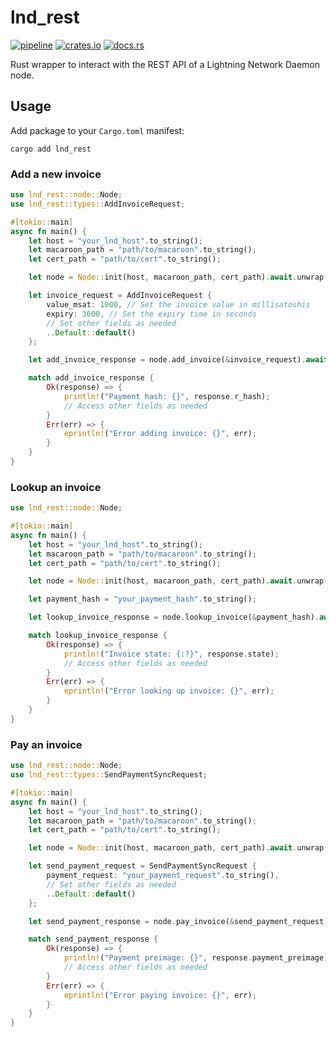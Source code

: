 # lnd_rest

[![pipeline](https://github.com/zenoxygen/lnd_rest/actions/workflows/ci.yaml/badge.svg)](https://github.com/zenoxygen/lnd_rest/actions/workflows/ci.yaml)
[![crates.io](https://img.shields.io/crates/v/lnd_rest.svg)](https://crates.io/crates/lnd_rest)
[![docs.rs](https://img.shields.io/docsrs/lnd_rest/latest)](https://docs.rs/lnd_rest/)

Rust wrapper to interact with the REST API of a Lightning Network Daemon node.

## Usage

Add package to your `Cargo.toml` manifest:

```
cargo add lnd_rest
```

### Add a new invoice

```rust
use lnd_rest::node::Node;
use lnd_rest::types::AddInvoiceRequest;

#[tokio::main]
async fn main() {
    let host = "your_lnd_host".to_string();
    let macaroon_path = "path/to/macaroon".to_string();
    let cert_path = "path/to/cert".to_string();

    let node = Node::init(host, macaroon_path, cert_path).await.unwrap();

    let invoice_request = AddInvoiceRequest {
        value_msat: 1000, // Set the invoice value in millisatoshis
        expiry: 3600, // Set the expiry time in seconds
        // Set other fields as needed
        ..Default::default()
    };

    let add_invoice_response = node.add_invoice(&invoice_request).await;

    match add_invoice_response {
        Ok(response) => {
            println!("Payment hash: {}", response.r_hash);
            // Access other fields as needed
        }
        Err(err) => {
            eprintln!("Error adding invoice: {}", err);
        }
    }
}
```

### Lookup an invoice

```rust
use lnd_rest::node::Node;

#[tokio::main]
async fn main() {
    let host = "your_lnd_host".to_string();
    let macaroon_path = "path/to/macaroon".to_string();
    let cert_path = "path/to/cert".to_string();

    let node = Node::init(host, macaroon_path, cert_path).await.unwrap();

    let payment_hash = "your_payment_hash".to_string();

    let lookup_invoice_response = node.lookup_invoice(&payment_hash).await;

    match lookup_invoice_response {
        Ok(response) => {
            println!("Invoice state: {:?}", response.state);
            // Access other fields as needed
        }
        Err(err) => {
            eprintln!("Error looking up invoice: {}", err);
        }
    }
}
```

### Pay an invoice

```rust
use lnd_rest::node::Node;
use lnd_rest::types::SendPaymentSyncRequest;

#[tokio::main]
async fn main() {
    let host = "your_lnd_host".to_string();
    let macaroon_path = "path/to/macaroon".to_string();
    let cert_path = "path/to/cert".to_string();

    let node = Node::init(host, macaroon_path, cert_path).await.unwrap();

    let send_payment_request = SendPaymentSyncRequest {
        payment_request: "your_payment_request".to_string(),
        // Set other fields as needed
        ..Default::default()
    };

    let send_payment_response = node.pay_invoice(&send_payment_request).await;

    match send_payment_response {
        Ok(response) => {
            println!("Payment preimage: {}", response.payment_preimage);
            // Access other fields as needed
        }
        Err(err) => {
            eprintln!("Error paying invoice: {}", err);
        }
    }
}
```
